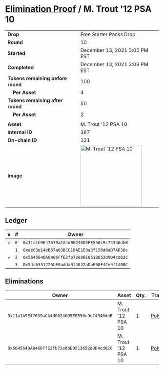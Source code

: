 # [Elimination Proof](./readme.md) / M. Trout &#039;12 PSA 10

|||
|---|---|
| **Drop** | Free Starter Packs Drop |
| **Round** | 10 |
| **Started** | December 13, 2021 3:00 PM EST |
| **Completed** | December 13, 2021 3:09 PM EST |
| **Tokens remaining before round** | 100 |
| **&nbsp;&nbsp;&nbsp;&nbsp;Per Asset** | 4 |
| **Tokens remaining after round** | 50 |
| **&nbsp;&nbsp;&nbsp;&nbsp;Per Asset** | 2 |
| | |
| **Asset** | M. Trout &#039;12 PSA 10 |
| **Internal ID** | 387 |
| **On-chain ID** | 121 |
| **Image** | <img src="https://tcdn.blokpax.com/95048cbb-7e74-47cc-9b96-49cfc3c3c61f/45eaf3abe5f9c482cf88a51dfba0531784f777e91a02ec59c028976aecb59ead.jpg" height="200" alt="M. Trout &#039;12 PSA 10" /> |

## Ledger

| 💀 | # | Owner |
| --- | --- | --- |
| 💀 | `0` | `0x11a1b9E47639aCA4d00246D5FE550c9c74346dbB` |
|  | `1` | `0xae83e14eB67a03BCC10AE1E9a3f156d0aD7AD30c` |
| 💀 | `2` | `0x5645640A8466FfE2fb72e86E0513652d9D4cd02C` |
|  | `3` | `0x54c6351226bE0aAda9f4842aDaF58E4Ce9f1A08C` |


## Eliminations

| Owner | Asset | Qty. | Transaction |
| --- | --- | --- | --- |
| `0x11a1b9E47639aCA4d00246D5FE550c9c74346dbB` | M. Trout '12 PSA 10 | 1 | [Polygonscan](https://polygonscan.com/tx/0xa2df79f161dc3f62ad9679fd7e51eebcfc13eade995cee02faf83fe0dad7d76a) |
| `0x5645640A8466FfE2fb72e86E0513652d9D4cd02C` | M. Trout '12 PSA 10 | 1 | [Polygonscan](https://polygonscan.com/tx/0x7a3193b5ad0e8ca9c9010548073f3e7a624e343c07ff4a667436572a32fbccec) |
